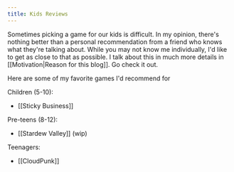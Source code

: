 ```yaml
---
title: Kids Reviews
---
```

Sometimes picking a game for our kids is difficult. In my opinion, there's nothing better than a personal recommendation from a friend who knows what they're talking about. While you may not know me individually, I'd like to get as close to that as possible. I talk about this in much more details in [[Motivation|Reason for this blog]]. Go check it out. 

Here are some of my favorite games I'd recommend for

Children (5-10): 
- [[Sticky Business]]

Pre-teens (8-12):
- [[Stardew Valley]] (wip)

Teenagers:
- [[CloudPunk]]
